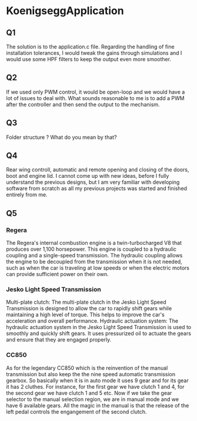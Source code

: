 # KoenigseggApplication

## Q1
The solution is to the application.c file. Regarding the handling of fine installation tolerances, I would tweak the gains through simulations and I would use some HPF filters to keep the output even more smoother.

## Q2
If we used only PWM control, it would be open-loop and we would have a lot of issues to deal with. What sounds reasonable to me is to add a PWM after the controller and then send the output to the mechanism.

## Q3
Folder structure ? What do you mean by that?

## Q4
Rear wing controll, automatic and remote opening and closing of the doors, boot and engine lid. I cannot come up with new ideas, before I fully understand the previous designs, but I am very familiar with developing software from scratch as all my previous projects was started and finished entirely from me.

## Q5
### Regera
The Regera's internal combustion engine is a twin-turbocharged V8 that produces over 1,100 horsepower. This engine is coupled to a hydraulic coupling and a single-speed transmission. The hydraulic coupling allows the engine to be decoupled from the transmission when it is not needed, such as when the car is traveling at low speeds or when the electric motors can provide sufficient power on their own.
### Jesko Light Speed Transmission
Multi-plate clutch: The multi-plate clutch in the Jesko Light Speed Transmission is designed to allow the car to rapidly shift gears while maintaining a high level of torque. This helps to improve the car's acceleration and overall performance. Hydraulic actuation system: The hydraulic actuation system in the Jesko Light Speed Transmission is used to smoothly and quickly shift gears. It uses pressurized oil to actuate the gears and ensure that they are engaged properly.
### CC850
As for the legendary CC850 which is the reinvention of the manual transmission but also keep the the nine speed automatic transmission gearbox. So basically when it is in auto mode it uses 9 gear and for its gear it has 2 cluthes. For instance, for the first gear we have clutch 1 and 4, for the second gear we have clutch 1 and 5 etc. Now if we take the gear selector to the manual selection region, we are in manual mode and we have 6 available gears. All the magic in the manual is that the release of the left pedal controls the engangement of the second clutch.
